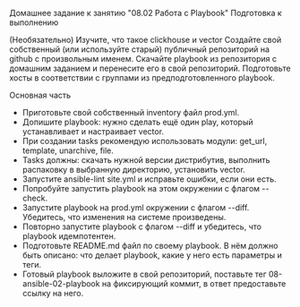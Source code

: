 Домашнее задание к занятию "08.02 Работа с Playbook"
Подготовка к выполнению

(Необязательно) Изучите, что такое clickhouse и vector
Создайте свой собственный (или используйте старый) публичный репозиторий на github с произвольным именем.
Скачайте playbook из репозитория с домашним заданием и перенесите его в свой репозиторий.
Подготовьте хосты в соответствии с группами из предподготовленного playbook.

Основная часть

- Приготовьте свой собственный inventory файл prod.yml.
- Допишите playbook: нужно сделать ещё один play, который устанавливает и настраивает vector.
- При создании tasks рекомендую использовать модули: get_url, template, unarchive, file.
- Tasks должны: скачать нужной версии дистрибутив, выполнить распаковку в выбранную директорию, установить vector.
- Запустите ansible-lint site.yml и исправьте ошибки, если они есть.
- Попробуйте запустить playbook на этом окружении с флагом --check.
- Запустите playbook на prod.yml окружении с флагом --diff. Убедитесь, что изменения на системе произведены.
- Повторно запустите playbook с флагом --diff и убедитесь, что playbook идемпотентен.
- Подготовьте README.md файл по своему playbook. В нём должно быть описано: что делает playbook, какие у него есть параметры и теги.
- Готовый playbook выложите в свой репозиторий, поставьте тег 08-ansible-02-playbook на фиксирующий коммит, в ответ предоставьте ссылку на него.
